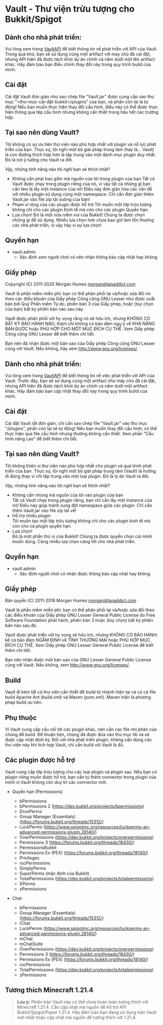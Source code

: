# Vault - Thư viện trừu tượng cho Bukkit/Spigot

## Dành cho nhà phát triển:
Vui lòng xem trang [VaultAPI](https://www.github.com/MilkBowl/VaultAPI) để biết thông tin về phát triển với API của Vault. Trong quá khứ, bạn sẽ sử dụng cùng một artifact với máy chủ đã cài đặt, nhưng API hiện đã được tách khỏi dự án chính và nằm dưới một tên artifact khác. Hãy đảm bảo bạn điều chỉnh thay đổi này trong quy trình build của mình.

## Cài đặt
Cài đặt Vault đơn giản như sao chép file "Vault.jar" được cung cấp vào thư mục "<thư-mục-cài-đặt-bukkit>/plugins" của bạn, và phần còn lại là tự động! Nếu bạn muốn thực hiện thay đổi cấu hình, điều này có thể được thực hiện thông qua tệp cấu hình nhưng không cần thiết trong hầu hết các trường hợp.

## Tại sao nên dùng Vault?
Tôi không có sự ưu tiên thư viện nào phù hợp nhất với plugin và nỗ lực phát triển của bạn. Thực sự, tôi nghĩ một bộ giải pháp trung tâm (hay là... Vault) là con đường thích hợp hơn là tập trung vào một danh mục plugin duy nhất. Đó là nơi ý tưởng cho Vault ra đời.

Vậy, những tính năng nào tôi _nghĩ_ bạn sẽ thích nhất?

* Không cần phải bao gồm mã nguồn của tôi trong plugin của bạn
  Tất cả Vault được chạy trong plugin riêng của nó, vì vậy tất cả những gì bạn cần làm là lấy một instance của nó! Điều này đơn giản hóa các vấn đề với nhiều plugin sử dụng cùng một namespace. Chỉ cần đơn giản thêm Vault.jar vào file zip tải xuống của bạn!
* Phạm vi rộng của các plugin được hỗ trợ
  Tôi muốn một lớp trừu tượng không chỉ cho các plugin Kinh tế mà còn cho các plugin Quyền hạn.
* Lựa chọn!
  Đó là một nửa niềm vui của Bukkit! Chúng ta được chọn những gì để sử dụng. Nhiều lựa chọn hơn chưa bao giờ làm tổn thương các nhà phát triển, vì vậy hãy vì sự lựa chọn!

## Quyền hạn
* vault.admin
  - Xác định xem người chơi có nên nhận thông báo cập nhật hay không

## Giấy phép
Copyright (C) 2011-2025 Morgan Humes <morgan@lanaddict.com>

Vault là phần mềm miễn phí: bạn có thể phân phối lại và/hoặc sửa đổi nó theo các điều khoản của Giấy phép Công cộng GNU Lesser như được xuất bản bởi Quỹ Phần mềm Tự do, phiên bản 3 của Giấy phép, hoặc (tùy chọn của bạn) bất kỳ phiên bản nào sau này.

Vault được phân phối với hy vọng rằng nó sẽ hữu ích, nhưng KHÔNG CÓ BẤT KỲ BẢO HÀNH NÀO; thậm chí không có bảo đảm ngụ ý về KHẢ NĂNG BÁN ĐƯỢC hoặc PHÙ HỢP CHO MỘT MỤC ĐÍCH CỤ THỂ. Xem Giấy phép Công cộng GNU Lesser để biết thêm chi tiết.

Bạn nên đã nhận được một bản sao của Giấy phép Công cộng GNU Lesser cùng với Vault. Nếu không, hãy xem <http://www.gnu.org/licenses/>.
## Dành cho nhà phát triển:

Vui lòng xem trang [VaultAPI](https://www.github.com/MilkBowl/VaultAPI) để biết thông tin về việc phát triển với API của Vault. Trước đây, bạn sẽ sử dụng cùng một artifact như máy chủ đã cài đặt, nhưng API hiện đã được tách khỏi dự án chính và nằm dưới một artifact khác. Hãy đảm bảo bạn cập nhật thay đổi này trong quy trình build của mình.

## Cài đặt

Cài đặt Vault rất đơn giản, chỉ cần sao chép file "Vault.jar" vào thư mục "<bukkit-install-dir>/plugins", phần còn lại sẽ tự động! Nếu bạn muốn thay đổi cấu hình, có thể thực hiện qua file cấu hình nhưng thường không cần thiết. Xem phần "Cấu hình nâng cao" để biết thêm chi tiết.

## Tại sao nên dùng Vault?

Tôi không thiên vị thư viện nào phù hợp nhất cho plugin và quá trình phát triển của bạn. Thực sự, tôi nghĩ một bộ giải pháp trung tâm (Vault) là hướng đi đúng thay vì chỉ tập trung vào một loại plugin. Đó là lý do Vault ra đời.

Vậy, những tính năng nào tôi nghĩ bạn sẽ thích nhất?

- Không cần nhúng mã nguồn của tôi vào plugin của bạn  
  Tất cả Vault chạy trong plugin riêng, bạn chỉ cần lấy một instance của nó! Điều này giúp tránh xung đột namespace giữa các plugin. Chỉ cần thêm Vault.jar vào file zip tải về!
- Hỗ trợ nhiều plugin  
  Tôi muốn tạo một lớp trừu tượng không chỉ cho các plugin kinh tế mà còn cho cả plugin quyền hạn.
- Lựa chọn!  
  Đó là một phần thú vị của Bukkit! Chúng ta được quyền chọn cái mình muốn dùng. Càng nhiều lựa chọn càng tốt cho nhà phát triển.

## Quyền hạn

- vault.admin
  - Xác định người chơi có nhận được thông báo cập nhật hay không

## Giấy phép

Bản quyền (C) 2011-2018 Morgan Humes <morgan@lanaddict.com>

Vault là phần mềm miễn phí: bạn có thể phân phối lại và/hoặc sửa đổi theo các điều khoản của Giấy phép GNU Lesser General Public License do Free Software Foundation phát hành, phiên bản 3 hoặc (tùy chọn) bất kỳ phiên bản nào sau đó.

Vault được phát triển với hy vọng sẽ hữu ích, nhưng KHÔNG CÓ BẢO HÀNH; kể cả bảo đảm NGẦM ĐỊNH về TÍNH THƯƠNG MẠI hoặc PHÙ HỢP MỤC ĐÍCH CỤ THỂ. Xem Giấy phép GNU Lesser General Public License để biết thêm chi tiết.

Bạn nên nhận được một bản sao của GNU Lesser General Public License cùng với Vault. Nếu không, xem <http://www.gnu.org/licenses/>.

## Build

Vault đi kèm tất cả thư viện cần thiết để build từ nhánh hiện tại và có cả file build Apache Ant (build.xml) và Maven (pom.xml). Maven hiện là phương pháp build ưu tiên.

## Phụ thuộc

Vì Vault cung cấp cầu nối tới các plugin khác, nên cần các file nhị phân của chúng để build. Để thuận tiện, chúng đã được đưa vào thư mục lib và sẽ được cập nhật định kỳ. Đối với nhà phát triển plugin, không cần dùng các thư viện này khi tích hợp Vault, chỉ cần build với Vault là đủ.

## Các plugin được hỗ trợ

Vault cung cấp lớp trừu tượng cho các loại plugin và plugin sau. Nếu bạn có plugin riêng muốn được hỗ trợ, bạn cần tự thêm connector trong plugin của mình vì Vault không còn duy trì các connector mới.

- Quyền hạn (Permissions)

  - bPermissions
  - bPermissions 2 (https://dev.bukkit.org/projects/bpermissions)
  - DroxPerms
  - Group Manager (Essentials) (https://forums.bukkit.org/threads/15312/)
  - LuckPerms (https://www.spigotmc.org/resources/luckperms-an-advanced-permissions-plugin.28140/)
  - OverPermissions (https://dev.bukkit.org/projects/overpermissions)
  - Permissions 3 (https://forums.bukkit.org/threads/18430/)
  - PermissionsBukkit
  - Permissions Ex (PEX) (https://forums.bukkit.org/threads/18140/)
  - Privileges
  - rscPermissions
  - SimplyPerms
  - SuperPerms (mặc định của Bukkit)
  - TotalPermissions (https://dev.bukkit.org/projects/totalpermissions)
  - XPerms
  - zPermissions

- Chat
  - bPermissions
  - Group Manager (Essentials) (https://forums.bukkit.org/threads/15312/)
  - iChat
  - LuckPerms (https://www.spigotmc.org/resources/luckperms-an-advanced-permissions-plugin.28140/)
  - mChat
  - mChatSuite
  - OverPermissions (https://dev.bukkit.org/projects/overpermissions)
  - Permissions 3 (https://forums.bukkit.org/threads/18430/)
  - Permissions Ex (PEX) (https://forums.bukkit.org/threads/18140/)
  - rscPermissions
  - TotalPermissions (https://dev.bukkit.org/projects/totalpermissions)
  - zPermissions

## Tương thích Minecraft 1.21.4

> **Lưu ý:** Phiên bản Vault này có thể chưa hoàn toàn tương thích với Minecraft 1.21.4. Cần cập nhật mã nguồn để hỗ trợ API Bukkit/Spigot/Paper 1.21.4. Hãy đảm bảo bạn đang sử dụng bản Vault mới nhất hoặc cập nhật mã nguồn để tương thích với 1.21.4.

